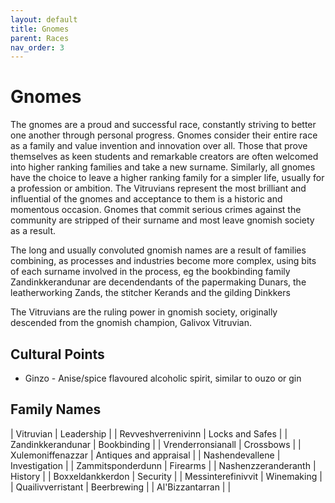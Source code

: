 ```yaml
---
layout: default
title: Gnomes
parent: Races
nav_order: 3
---
```


# Gnomes

The gnomes are a proud and successful race, constantly striving to better one another through personal progress. Gnomes consider their entire race as a family and value invention and innovation over all. Those that prove themselves as keen students and remarkable creators are often welcomed into higher ranking families and take a new surname. Similarly, all gnomes have the choice to leave a higher ranking family for a simpler life, usually for a profession or ambition. The Vitruvians represent the most brilliant and influential of the gnomes and acceptance to them is a historic and momentous occasion. Gnomes that commit serious crimes against the community are stripped of their surname and most leave gnomish society as a result.

The long and usually convoluted gnomish names are a result of families combining, as processes and industries become more complex, using bits of each surname involved in the process, eg the bookbinding family Zandinkkerandunar are decendendants of the papermaking Dunars, the leatherworking Zands, the stitcher Kerands and the gilding Dinkkers

The Vitruvians are the ruling power in gnomish society, originally descended from the gnomish champion, Galivox Vitruvian.

## Cultural Points
* Ginzo - Anise/spice flavoured alcoholic spirit, similar to ouzo or gin

## Family Names

| Vitruvian | Leadership |
| Revveshverrenivinn | Locks and Safes |
| Zandinkkerandunar | Bookbinding |
| Vrenderronsianall | Crossbows |
| Xulemoniffenazzar | Antiques and appraisal |
| Nashendevallene | Investigation |
| Zammitsponderdunn | Firearms |
| Nashenzzeranderanth | History |
| Boxxeldankkerdon | Security |
| Messinterefinivvit | Winemaking |
| Quailivverristant | Beerbrewing |
| Al'Bizzantarran | |